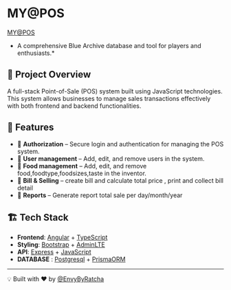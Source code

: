 # MY@POS

[MY@POS](http://45.76.148.88/)
* A comprehensive Blue Archive database and tool for players and enthusiasts.*

## 🚀 Project Overview
A full-stack Point-of-Sale (POS) system built using JavaScript technologies. This system allows businesses to manage sales transactions effectively with both frontend and backend functionalities.

## 🎯 Features
- 📌 **Authorization** – Secure login and authentication for managing the POS system.
- 📌 **User management** – Add, edit, and remove users in the system.
- 📌 **Food management** – Add, edit, and remove food,foodtype,foodsizes,taste in the inventor.
- 📌 **Bill & Selling** – create bill and calculate total price , print and collect bill detail
- 📌 **Reports** – Generate report total sale per day/month/year

## 🏗️ Tech Stack
- **Frontend**: [Angular](https://angular.dev/) + [TypeScript](https://www.typescriptlang.org/)
- **Styling**: [Bootstrap](https://getbootstrap.com/) + [AdminLTE](https://adminlte.io/)
- **API**: [Express](https://expressjs.com/) + [JavaScript](https://developer.mozilla.org/en-US/docs/Web/JavaScript)
- **DATABASE** : [Postgresql](https://www.postgresql.org/) + [PrismaORM](https://www.prisma.io/)

---
💡 Built with ❤️ by [@EnvyByRatcha](https://github.com/EnvyByRatcha)
